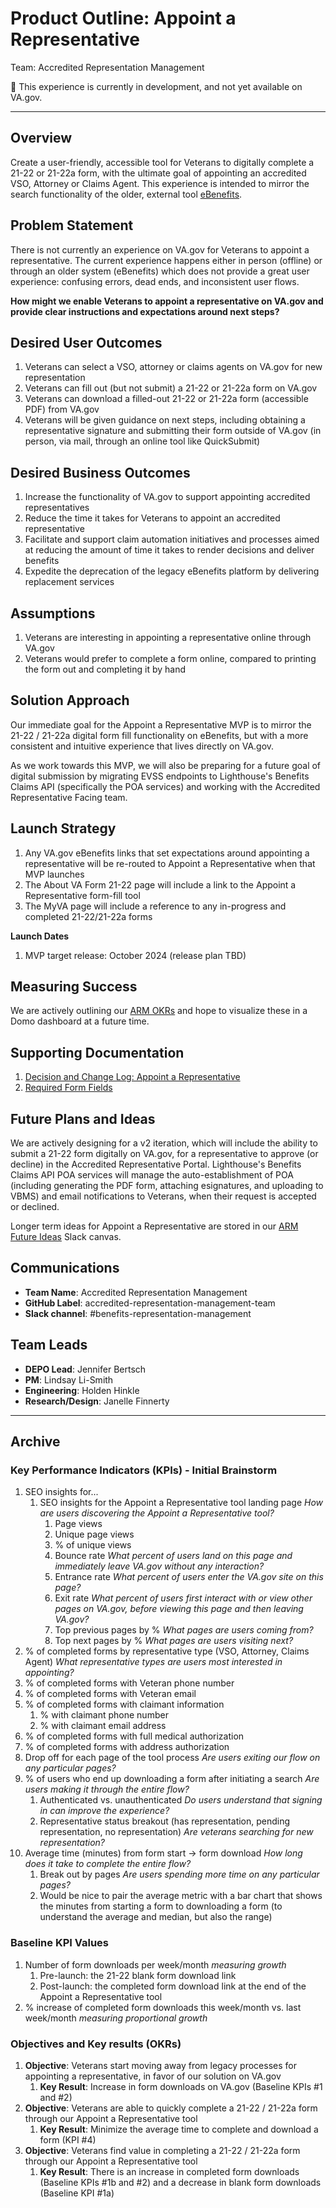 # Product Outline: Appoint a Representative
Team: Accredited Representation Management

🚧 This experience is currently in development, and not yet available on VA.gov.

---

## Overview
Create a user-friendly, accessible tool for Veterans to digitally complete a 21-22 or 21-22a form, with the ultimate goal of appointing an accredited VSO, Attorney or Claims Agent. This experience is intended to mirror the search functionality of the older, external tool [eBenefits]([url](https://www.ebenefits.va.gov/ebenefits/vso-search)).

## Problem Statement
There is not currently an experience on VA.gov for Veterans to appoint a representative. The current experience happens either in person (offline) or through an older system (eBenefits) which does not provide a great user experience: confusing errors, dead ends, and inconsistent user flows.

**How might we enable Veterans to appoint a representative on VA.gov and provide clear instructions and expectations around next steps?**
 
## Desired User Outcomes
1. Veterans can select a VSO, attorney or claims agents on VA.gov for new representation
2. Veterans can fill out (but not submit) a 21-22 or 21-22a form on VA.gov
3. Veterans can download a filled-out 21-22 or 21-22a form (accessible PDF) from VA.gov
4. Veterans will be given guidance on next steps, including obtaining a representative signature and submitting their form outside of VA.gov (in person, via mail, through an online tool like QuickSubmit)

## Desired Business Outcomes 
1. Increase the functionality of VA.gov to support appointing accredited representatives
2. Reduce the time it takes for Veterans to appoint an accredited representative
3. Facilitate and support claim automation initiatives and processes aimed at reducing the amount of time it takes to render decisions and deliver benefits
4. Expedite the deprecation of the legacy eBenefits platform by delivering replacement services

## Assumptions
1. Veterans are interesting in appointing a representative online through VA.gov
2. Veterans would prefer to complete a form online, compared to printing the form out and completing it by hand

## Solution Approach
Our immediate goal for the Appoint a Representative MVP is to mirror the 21-22 / 21-22a digital form fill functionality on eBenefits, but with a more consistent and intuitive experience that lives directly on VA.gov.  

As we work towards this MVP, we will also be preparing for a future goal of digital submission by migrating EVSS endpoints to Lighthouse's Benefits Claims API (specifically the POA services) and working with the Accredited Representative Facing team.  

## Launch Strategy
1. Any VA.gov eBenefits links that set expectations around appointing a representative will be re-routed to Appoint a Representative when that MVP launches
2. The About VA Form 21-22 page will include a link to the Appoint a Representative form-fill tool 
3. The MyVA page will include a reference to any in-progress and completed 21-22/21-22a forms

**Launch Dates**
1. MVP target release: October 2024 (release plan TBD)

## Measuring Success
We are actively outlining our [ARM OKRs](https://app.mural.co/t/departmentofveteransaffairs9999/m/departmentofveteransaffairs9999/1718224425278/b300ea8d63dcaaa0cdad0ebf6b4a65a20fcc9371?sender=ubac5f0487f25bc4431288699) and hope to visualize these in a Domo dashboard at a future time.

## Supporting Documentation
1. [Decision and Change Log: Appoint a Representative](https://github.com/department-of-veterans-affairs/va.gov-team/blob/master/products/accredited-representation-management/product-documentation/appoint-a-representative/decision-change-log-appoint-a-representative.md)
2. [Required Form Fields](https://github.com/department-of-veterans-affairs/va.gov-team/blob/master/products/accredited-representation-management/product-documentation/appoint-a-representative/required-form-fields.md)


## Future Plans and Ideas
We are actively designing for a v2 iteration, which will include the ability to submit a 21-22 form digitally on VA.gov, for a representative to approve (or decline) in the Accredited Representative Portal.  Lighthouse's Benefits Claims API POA services will manage the auto-establishment of POA (including generating the PDF form, attaching esignatures, and uploading to VBMS) and email notifications to Veterans, when their request is accepted or declined.

Longer term ideas for Appoint a Representative are stored in our [ARM Future Ideas](https://dsva.slack.com/docs/T03FECE8V/F06JUJ4CR19) Slack canvas.

## Communications

- **Team Name**: Accredited Representation Management
- **GitHub Label**: accredited-representation-management-team
- **Slack channel**: #benefits-representation-management

## Team Leads
 
 - **DEPO Lead**: Jennifer Bertsch
 - **PM**: Lindsay Li-Smith
 - **Engineering**: Holden Hinkle
 - **Research/Design**: Janelle Finnerty

---
## Archive

### Key Performance Indicators (KPIs) - Initial Brainstorm
1. SEO insights for...
    1. SEO insights for the Appoint a Representative tool landing page _How are users discovering the Appoint a Representative tool?_
        1. Page views
        2. Unique page views
        3. % of unique views 
        4. Bounce rate _What percent of users land on this page and immediately leave VA.gov without any interaction?_
        5. Entrance rate _What percent of users enter the VA.gov site on this page?_
        6. Exit rate _What percent of users first interact with or view other pages on VA.gov, before viewing this page and then leaving VA.gov?_
        7. Top previous pages by % _What pages are users coming from?_
        8. Top next pages by % _What pages are users visiting next?_
6. % of completed forms by representative type (VSO, Attorney, Claims Agent) _What representative types are users most interested in appointing?_
7. % of completed forms with Veteran phone number
8. % of completed forms with Veteran email 
9. % of completed forms with claimant information
    1. % with claimant phone number
    2. % with claimant email address
7. % of completed forms with full medical authorization
8. % of completed forms with address authorization
9. Drop off for each page of the tool process _Are users exiting our flow on any particular pages?_
10. % of users who end up downloading a form after initiating a search _Are users making it through the entire flow?_
    1. Authenticated vs. unauthenticated _Do users understand that signing in can improve the experience?_
    2. Representative status breakout (has representation, pending representation, no representation) _Are veterans searching for new representation?_
11. Average time (minutes) from form start → form download _How long does it take to complete the entire flow?_
    1. Break out by pages _Are users spending more time on any particular pages?_
    2. Would be nice to pair the average metric with a bar chart that shows the minutes from starting a form to downloading a form (to understand the average and median, but also the range)

  
### Baseline KPI Values
1. Number of form downloads per week/month _measuring growth_
    1. Pre-launch: the 21-22 blank form download link
    2. Post-launch: the completed form download link at the end of the Appoint a Representative tool
2. % increase of completed form downloads this week/month vs. last week/month _measuring proportional growth_
   
### Objectives and Key results (OKRs)
1. **Objective**: Veterans start moving away from legacy processes for appointing a representative, in favor of our solution on VA.gov
    1. **Key Result**: Increase in form downloads on VA.gov (Baseline KPIs #1 and #2)
2. **Objective**: Veterans are able to quickly complete a 21-22 / 21-22a form through our Appoint a Representative tool
    1. **Key Result**: Minimize the average time to complete and download a form (KPI #4)
3. **Objective**: Veterans find value in completing a 21-22 / 21-22a form through our Appoint a Representative tool
    1. **Key Result**: There is an increase in completed form downloads (Baseline KPIs #1b and #2)  and a decrease in blank form downloads (Baseline KPI #1a)
